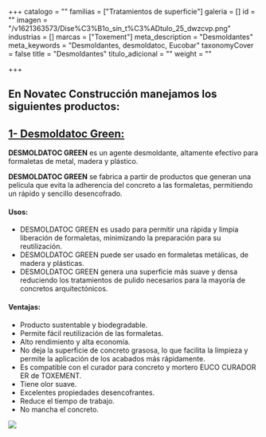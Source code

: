 +++
catalogo = ""
familias = ["Tratamientos de superficie"]
galeria = []
id = ""
imagen = "/v1621363573/Dise%C3%B1o_sin_t%C3%ADtulo_25_dwzcvp.png"
industrias = []
marcas = ["Toxement"]
meta_description = "Desmoldantes"
meta_keywords = "Desmoldantes, desmoldatoc, Eucobar"
taxonomyCover = false
title = "Desmoldantes"
titulo_adicional = ""
weight = ""

+++
## En Novatec Construcción manejamos los siguientes productos:

## [**1- Desmoldatoc Green:**](https://www.toxement.com.co/productos/portafolio-productos/varios-tratamientos-de-superficie-y-limpiadores/desmoldantes/?prodId=1756)

**DESMOLDATOC GREEN** es un agente desmoldante, altamente efectivo para formaletas de metal, madera y plástico.

**DESMOLDATOC GREEN** se fabrica a partir de productos que generan una película que evita la adherencia del concreto a las formaletas, permitiendo un rápido y sencillo desencofrado.

#### **Usos:**

* DESMOLDATOC GREEN es usado para permitir una rápida y limpia liberación de formaletas, minimizando la preparación para su reutilización.
* DESMOLDATOC GREEN puede ser usado en formaletas metálicas, de madera y plásticas.
* DESMOLDATOC GREEN genera una superficie más suave y densa reduciendo los tratamientos de pulido necesarios para la mayoría de concretos arquitectónicos.

#### **Ventajas:**

* Producto sustentable y biodegradable.
* Permite fácil reutilización de las formaletas.
* Alto rendimiento y alta economía.
* No deja la superficie de concreto grasosa, lo que facilita la limpieza y permite la aplicación de los acabados más rápidamente.
* Es compatible con el curador para concreto y mortero EUCO CURADOR ER de TOXEMENT.
* Tiene olor suave.
* Excelentes propiedades desencofrantes.
* Reduce el tiempo de trabajo.
* No mancha el concreto.

![](https://res.cloudinary.com/drnun7bay/image/upload/v1621361754/WhatsApp_Image_2021-05-18_at_12.14.31_pjr8bc.jpg)